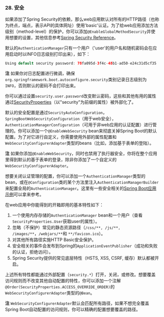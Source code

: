 ### 28. 安全

如果添加了Spring Security的依赖，那么web应用默认对所有的HTTP路径（也称为终点，端点，表示API的具体网址）使用'basic'认证。为了给web应用添加方法级别（method-level）的保护，你可以添加`@EnableGlobalMethodSecurity`并使用想要的设置，其他信息参考[Spring Security Reference](http://docs.spring.io/spring-security/site/docs/4.1.3.RELEASE/reference/htmlsingle#jc-method)。

默认的`AuthenticationManager`只有一个用户（'user'的用户名和随机密码会在应用启动时以INFO日志级别打印出来），如下：
```java
Using default security password: 78fa095d-3f4c-48b1-ad50-e24c31d5cf35
```
**注** 如果你对日志配置进行微调，确保`org.springframework.boot.autoconfigure.security`类别记录日志级别为`INFO`，否则默认的密码不会打印出来。

你可以通过设置`security.user.password`改变默认密码，这些和其他有用的属性通过[SecurityProperties](https://github.com/spring-projects/spring-boot/tree/v2.0.0.M5/spring-boot-autoconfigure/src/main/java/org/springframework/boot/autoconfigure/security/SecurityProperties.java)（以"security"为前缀的属性）被外部化了。

默认的安全配置是通过`SecurityAutoConfiguration`，`SpringBootWebSecurityConfiguration`（用于web安全），`AuthenticationManagerConfiguration`（可用于非web应用的认证配置）进行管理的。你可以添加一个`@EnableWebSecurity` bean来彻底关掉Spring Boot的默认配置。为了对它进行自定义，你需要使用外部的属性配置和`WebSecurityConfigurerAdapter`类型的beans（比如，添加基于表单的登陆）。

**注** 如果你添加`@EnableWebSecurity`，同时也禁用了执行器安全，你将在整个应用里得到默认的基于表单的登录，除非你添加了一个自定义的`WebSecurityConfigurerAdapter`。

想要关闭认证管理的配置，你可以添加一个`AuthenticationManager`类型的bean，或在`@Configuration`类的某个方法里注入`AuthenticationManagerBuilder`来配置全局的`AuthenticationManager`。这里有一些安全相关的[Spring Boot应用示例](https://github.com/spring-projects/spring-boot/tree/v2.0.0.M5/spring-boot-samples/)可以拿来参考。

在web应用中你能得到的开箱即用的基本特性如下：

1. 一个使用内存存储的`AuthenticationManager` bean和一个用户（查看`SecurityProperties.User`获取user的属性）。
2. 忽略（不保护）常见的静态资源路径（`/css/**, /js/**, /images/**`，`/webjars/**`和 `**/favicon.ico`）。
3. 对其他所有路径实施HTTP Basic安全保护。
4. 安全相关的事件会发布到Spring的`ApplicationEventPublisher`（成功和失败的认证，拒绝访问）。
5. Spring Security提供的常见底层特性（HSTS, XSS, CSRF, 缓存）默认都被开启。

上述所有特性都能通过外部配置（`security.*`）打开，关闭，或修改。想要覆盖访问规则而不改变其他自动配置的特性，你可以添加一个注解`@Order(SecurityProperties.ACCESS_OVERRIDE_ORDER)`的`WebSecurityConfigurerAdapter`类型的`@Bean`。

**注** `WebSecurityConfigurerAdapter`默认会匹配所有路径，如果不想完全覆盖Spring Boot自动配置的访问规则，你可以精确的配置想要覆盖的路径。
